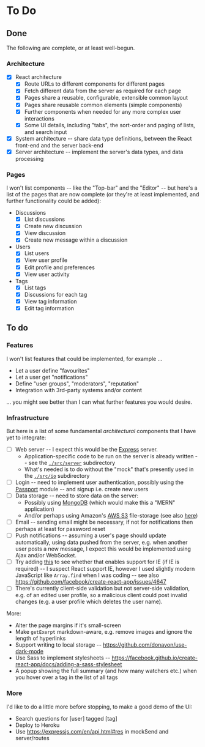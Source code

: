# To Do

## Done

The following are complete, or at least well-begun.

### Architecture

- [x] React architecture
  - [x] Route URLs to different components for different pages
  - [x] Fetch different data from the server as required for each page
  - [x] Pages share a reusable, configurable, extensible common layout
  - [x] Pages share reusable common elements (simple components)
  - [x] Further components when needed for any more complex user interactions
  - [x] Some UI details, including "tabs", the sort-order and paging of lists, and search input
- [x] System architecture -- share data type definitions, between the React front-end and the server back-end
- [x] Server architecture -- implement the server's data types, and data processing

### Pages

I won't list components -- like the "Top-bar" and the "Editor" -- but here's a list of the pages that are now complete
(or they're at least implemented, and further functionality could be added):

- Discussions
  - [x] List discussions
  - [x] Create new discussion
  - [x] View discussion
  - [x] Create new message within a discussion
- Users
  - [x] List users
  - [x] View user profile
  - [x] Edit profile and preferences
  - [x] View user activity
- Tags
  - [x] List tags
  - [x] Discussions for each tag
  - [x] View tag information
  - [x] Edit tag information

## To do

### Features

I won't list features that could be implemented, for example ...

- Let a user define "favourites"
- Let a user get "notifications"
- Define "user groups", "moderators", "reputation"
- Integration with 3rd-party systems and/or content

... you might see better than I can what further features you would desire.

### Infrastructure

But here is a list of some fundamental *architectural* components that I have yet to integrate:

- [ ] Web server -- I expect this would be the [Express](https://expressjs.com/) server.
  - Application-specific code to be run on the server is already written -- see the [`./src/server`](./src/server)
  subdirectory
  - What's needed is to do without the "mock" that's presently used in the [`./src/io`](./src/io) subdirectory
- [ ] Login -- need to implement user authentication, possibly using the [Passport](http://www.passportjs.org/) module
  -- and signup i.e. create new users
- [ ] Data storage -- need to store data on the server:
  - Possibly using [MongoDB](https://www.mongodb.com/) (which would make this a "MERN" application)
  - And/or perhaps using Amazon's [AWS S3](https://aws.amazon.com/s3/) file-storage
    (see also [here](https://devcenter.heroku.com/articles/s3))
- [ ] Email -- sending email might be necessary, if not for notifications then perhaps at least for password reset
- [ ] Push notifications -- assuming a user's page should update automatically, using data pushed from the server,
  e.g. when another user posts a new message, I expect this would be implemented using Ajax and/or WebSocket.
- [ ] Try adding [this](https://stackoverflow.com/a/50827450/49942) to see whether that enables support for IE (if IE is
required) -- I suspect React support IE, however I used slightly modern JavaScript like `Array.find` when I was coding
-- see also https://github.com/facebook/create-react-app/issues/4647
- [ ] There's currently client-side validation but not server-side validation, e.g. of an edited user profile, so a
  malicious client could post invalid changes (e.g. a user profile which deletes the user name).

More:

- Alter the page margins if it's small-screen
- Make `getExerpt` markdown-aware, e.g. remove images and ignore the length of hyperlinks
- Support writing to local storage -- https://github.com/donavon/use-dark-mode
- Use Sass to implement stylesheets -- https://facebook.github.io/create-react-app/docs/adding-a-sass-stylesheet
- A popup showing the full summary (and how many watchers etc.) when you hover over a tag in the list of all tags

### More

I'd like to do a little more before stopping, to make a good demo of the UI:

- Search questions for [user] tagged [tag]
- Deploy to Heroku
- Use https://expressjs.com/en/api.html#res in mockSend and server/routes
